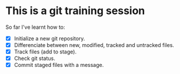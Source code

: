 # This is a git training session

So far I've learnt how to:
- [x] Initialize a new git repository.
- [x] Differenciate between new, modified, tracked and untracked files.
- [x] Track files (add to stage).
- [x] Check git status.
- [x] Commit staged files with a message.
